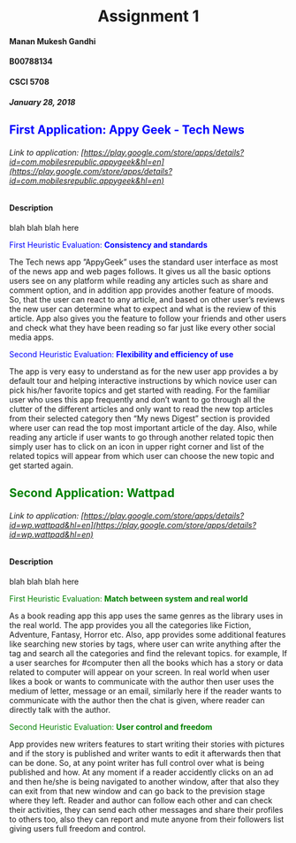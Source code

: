# <center> Assignment 1 </center>
#### **Manan Mukesh Gandhi** 
#### **B00788134**
#### **CSCI 5708**
##### **January 28, 2018**

## <span style="color:blue">First Application: **Appy Geek** - Tech News</span>
###### Link to application: [https://play.google.com/store/apps/details?id=com.mobilesrepublic.appygeek&hl=en](https://play.google.com/store/apps/details?id=com.mobilesrepublic.appygeek&hl=en)

#### Description

blah blah blah here


<span style="color:blue">First Heuristic Evaluation: **Consistency and standards**</span>

The Tech news app ”AppyGeek” uses the standard user interface as most of the news app and web pages follows. It gives us all the basic options users see on any platform while reading any articles such as share and comment option, and in addition app provides another feature of moods. So, that the user can react to any article, and based on other user’s reviews the new user can determine what to expect and what is the review of this article. App also gives you the feature to follow your friends and other users and check what they have been reading so far just like every other social media apps.

<span style="color:Blue">Second Heuristic Evaluation: **Flexibility and efficiency of use** </span>

The app is very easy to understand as for the new user app provides a by default tour and helping interactive instructions by which novice user can pick his/her favorite topics and get started with reading. For the familiar user who uses this app frequently and don’t want to go through all the clutter of the different articles and only want to read the new top articles from their selected category then “My news Digest” section is provided where user can read the top most important article of the day. Also, while reading any article if user wants to go through another related topic then simply user has to click on an icon in upper right corner and list of the related topics will appear from which user can choose the new topic and get started again.

## <span style="color:Green">Second Application: **Wattpad**</span>

###### Link to application: [https://play.google.com/store/apps/details?id=wp.wattpad&hl=en](https://play.google.com/store/apps/details?id=wp.wattpad&hl=en)

#### Description

blah blah blah here

<span style="color:green">First Heuristic Evaluation: **Match between system and real world**</span>

As a book reading app this app uses the same genres as the library uses in the real world. The app provides you all the categories like Fiction, Adventure, Fantasy, Horror etc. Also, app provides some additional features like searching new stories by tags, where user can write anything after the tag and search all the categories and find the relevant topics. for example,
If a user searches for #computer then all the books which has a story or data related to computer will appear on your screen. In real world when user likes a book or wants to communicate with the author then user uses the medium of letter, message or an email, similarly here if the reader wants to communicate with the author then the chat is given, where reader can directly talk with the author.


<span style="color:green">Second Heuristic Evaluation: **User control and freedom**</span>

App provides new writers features to start writing their stories with pictures and if the story is published and writer wants to edit it afterwards then that can be done. So, at any point writer has full control over what is being published and how. At any moment if a reader accidently clicks on an ad and then he/she is being navigated to another window, after that also they can exit from that new window and can go back to the prevision stage where they left. Reader and author can follow each other and can check their activities, they can send each other messages and share their profiles to others too, also they can report and mute anyone from their followers list giving users full freedom and control.
